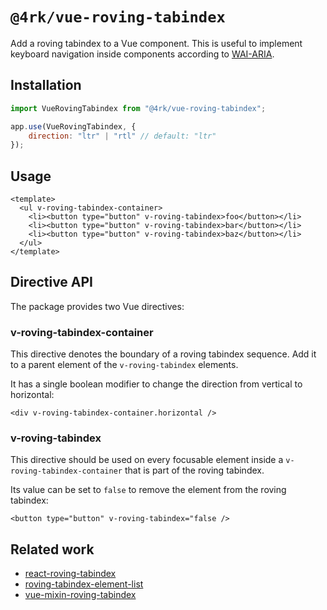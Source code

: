 # `@4rk/vue-roving-tabindex`

Add a roving tabindex to a Vue component. This is useful to implement keyboard navigation inside components according to [WAI-ARIA](https://www.w3.org/TR/wai-aria-practices/#kbd_general_within).

## Installation

```javascript
import VueRovingTabindex from "@4rk/vue-roving-tabindex";

app.use(VueRovingTabindex, {
    direction: "ltr" | "rtl" // default: "ltr"
});
```

## Usage

```vue
<template>
  <ul v-roving-tabindex-container>
    <li><button type="button" v-roving-tabindex>foo</button></li>
    <li><button type="button" v-roving-tabindex>bar</button></li>
    <li><button type="button" v-roving-tabindex>baz</button></li>
  </ul>
</template>
```

## Directive API

The package provides two Vue directives:

### v-roving-tabindex-container

This directive denotes the boundary of a roving tabindex sequence. Add it to a parent element of the `v-roving-tabindex` elements.

It has a single boolean modifier to change the direction from vertical to horizontal:

```vue
<div v-roving-tabindex-container.horizontal />
```

### v-roving-tabindex

This directive should be used on every focusable element inside a `v-roving-tabindex-container` that is part of the roving tabindex.

Its value can be set to `false` to remove the element from the roving tabindex:

```vue
<button type="button" v-roving-tabindex="false />
```

## Related work

- [react-roving-tabindex](https://github.com/stevejay/react-roving-tabindex)
- [roving-tabindex-element-list](https://github.com/tajakobsen/roving-tabindex-element-list)
- [vue-mixin-roving-tabindex](https://github.com/tajakobsen/vue-mixin-roving-tabindex)
